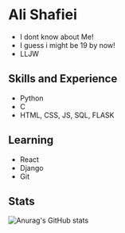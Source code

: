 # Ali Shafiei

* I dont know about Me!
* I guess i might be 19 by now!
* LLJW 
 
## Skills and Experience
* Python
* C 
* HTML, CSS, JS, SQL, FLASK

## Learning 
* React 
* Django
* Git

## Stats
![Anurag's GitHub stats](https://github-readme-stats.vercel.app/api?username=969ali96&theme=radical)
